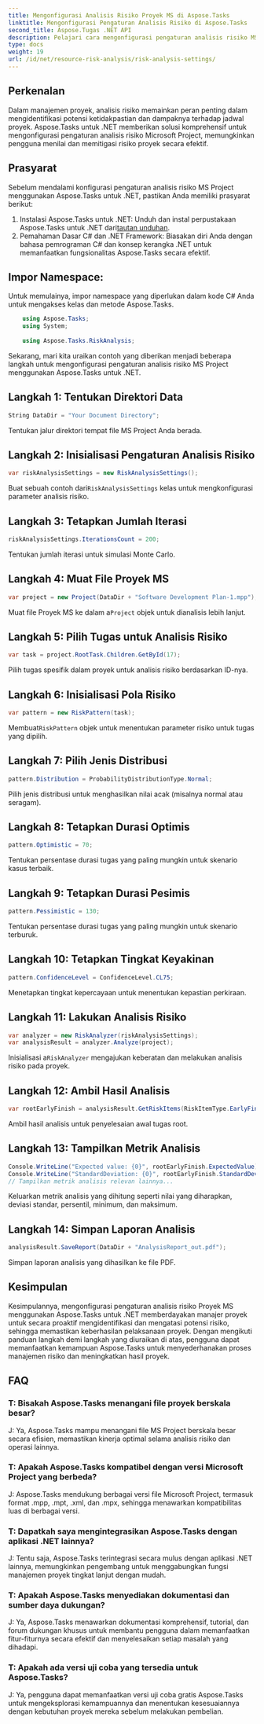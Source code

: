 ```yaml
---
title: Mengonfigurasi Analisis Risiko Proyek MS di Aspose.Tasks
linktitle: Mengonfigurasi Pengaturan Analisis Risiko di Aspose.Tasks
second_title: Aspose.Tugas .NET API
description: Pelajari cara mengonfigurasi pengaturan analisis risiko MS Project menggunakan Aspose.Tasks untuk .NET. Tingkatkan efisiensi manajemen proyek dengan teknik penilaian risiko tingkat lanjut.
type: docs
weight: 19
url: /id/net/resource-risk-analysis/risk-analysis-settings/
---
```

## Perkenalan
Dalam manajemen proyek, analisis risiko memainkan peran penting dalam mengidentifikasi potensi ketidakpastian dan dampaknya terhadap jadwal proyek. Aspose.Tasks untuk .NET memberikan solusi komprehensif untuk mengonfigurasi pengaturan analisis risiko Microsoft Project, memungkinkan pengguna menilai dan memitigasi risiko proyek secara efektif.
## Prasyarat

Sebelum mendalami konfigurasi pengaturan analisis risiko MS Project menggunakan Aspose.Tasks untuk .NET, pastikan Anda memiliki prasyarat berikut:
1.  Instalasi Aspose.Tasks untuk .NET: Unduh dan instal perpustakaan Aspose.Tasks untuk .NET dari[tautan unduhan](https://releases.aspose.com/tasks/net/).
2. Pemahaman Dasar C# dan .NET Framework: Biasakan diri Anda dengan bahasa pemrograman C# dan konsep kerangka .NET untuk memanfaatkan fungsionalitas Aspose.Tasks secara efektif.

## Impor Namespace:
Untuk memulainya, impor namespace yang diperlukan dalam kode C# Anda untuk mengakses kelas dan metode Aspose.Tasks.
```csharp
    using Aspose.Tasks;
    using System;
    
    using Aspose.Tasks.RiskAnalysis;
```

Sekarang, mari kita uraikan contoh yang diberikan menjadi beberapa langkah untuk mengonfigurasi pengaturan analisis risiko MS Project menggunakan Aspose.Tasks untuk .NET.
## Langkah 1: Tentukan Direktori Data
```csharp
String DataDir = "Your Document Directory";
```
Tentukan jalur direktori tempat file MS Project Anda berada.
## Langkah 2: Inisialisasi Pengaturan Analisis Risiko
```csharp
var riskAnalysisSettings = new RiskAnalysisSettings();
```
 Buat sebuah contoh dari`RiskAnalysisSettings` kelas untuk mengkonfigurasi parameter analisis risiko.
## Langkah 3: Tetapkan Jumlah Iterasi
```csharp
riskAnalysisSettings.IterationsCount = 200;
```
Tentukan jumlah iterasi untuk simulasi Monte Carlo.
## Langkah 4: Muat File Proyek MS
```csharp
var project = new Project(DataDir + "Software Development Plan-1.mpp");
```
 Muat file Proyek MS ke dalam a`Project` objek untuk dianalisis lebih lanjut.
## Langkah 5: Pilih Tugas untuk Analisis Risiko
```csharp
var task = project.RootTask.Children.GetById(17);
```
Pilih tugas spesifik dalam proyek untuk analisis risiko berdasarkan ID-nya.
## Langkah 6: Inisialisasi Pola Risiko
```csharp
var pattern = new RiskPattern(task);
```
 Membuat`RiskPattern` objek untuk menentukan parameter risiko untuk tugas yang dipilih.
## Langkah 7: Pilih Jenis Distribusi
```csharp
pattern.Distribution = ProbabilityDistributionType.Normal;
```
Pilih jenis distribusi untuk menghasilkan nilai acak (misalnya normal atau seragam).
## Langkah 8: Tetapkan Durasi Optimis
```csharp
pattern.Optimistic = 70;
```
Tentukan persentase durasi tugas yang paling mungkin untuk skenario kasus terbaik.
## Langkah 9: Tetapkan Durasi Pesimis
```csharp
pattern.Pessimistic = 130;
```
Tentukan persentase durasi tugas yang paling mungkin untuk skenario terburuk.
## Langkah 10: Tetapkan Tingkat Keyakinan
```csharp
pattern.ConfidenceLevel = ConfidenceLevel.CL75;
```
Menetapkan tingkat kepercayaan untuk menentukan kepastian perkiraan.
## Langkah 11: Lakukan Analisis Risiko
```csharp
var analyzer = new RiskAnalyzer(riskAnalysisSettings);
var analysisResult = analyzer.Analyze(project);
```
 Inisialisasi a`RiskAnalyzer` mengajukan keberatan dan melakukan analisis risiko pada proyek.
## Langkah 12: Ambil Hasil Analisis
```csharp
var rootEarlyFinish = analysisResult.GetRiskItems(RiskItemType.EarlyFinish).Get(project.RootTask);
```
Ambil hasil analisis untuk penyelesaian awal tugas root.
## Langkah 13: Tampilkan Metrik Analisis
```csharp
Console.WriteLine("Expected value: {0}", rootEarlyFinish.ExpectedValue);
Console.WriteLine("StandardDeviation: {0}", rootEarlyFinish.StandardDeviation);
// Tampilkan metrik analisis relevan lainnya...
```
Keluarkan metrik analisis yang dihitung seperti nilai yang diharapkan, deviasi standar, persentil, minimum, dan maksimum.
## Langkah 14: Simpan Laporan Analisis
```csharp
analysisResult.SaveReport(DataDir + "AnalysisReport_out.pdf");
```
Simpan laporan analisis yang dihasilkan ke file PDF.

## Kesimpulan
Kesimpulannya, mengonfigurasi pengaturan analisis risiko Proyek MS menggunakan Aspose.Tasks untuk .NET memberdayakan manajer proyek untuk secara proaktif mengidentifikasi dan mengatasi potensi risiko, sehingga memastikan keberhasilan pelaksanaan proyek. Dengan mengikuti panduan langkah demi langkah yang diuraikan di atas, pengguna dapat memanfaatkan kemampuan Aspose.Tasks untuk menyederhanakan proses manajemen risiko dan meningkatkan hasil proyek.
## FAQ
### T: Bisakah Aspose.Tasks menangani file proyek berskala besar?
J: Ya, Aspose.Tasks mampu menangani file MS Project berskala besar secara efisien, memastikan kinerja optimal selama analisis risiko dan operasi lainnya.
### T: Apakah Aspose.Tasks kompatibel dengan versi Microsoft Project yang berbeda?
J: Aspose.Tasks mendukung berbagai versi file Microsoft Project, termasuk format .mpp, .mpt, .xml, dan .mpx, sehingga menawarkan kompatibilitas luas di berbagai versi.
### T: Dapatkah saya mengintegrasikan Aspose.Tasks dengan aplikasi .NET lainnya?
J: Tentu saja, Aspose.Tasks terintegrasi secara mulus dengan aplikasi .NET lainnya, memungkinkan pengembang untuk menggabungkan fungsi manajemen proyek tingkat lanjut dengan mudah.
### T: Apakah Aspose.Tasks menyediakan dokumentasi dan sumber daya dukungan?
J: Ya, Aspose.Tasks menawarkan dokumentasi komprehensif, tutorial, dan forum dukungan khusus untuk membantu pengguna dalam memanfaatkan fitur-fiturnya secara efektif dan menyelesaikan setiap masalah yang dihadapi.
### T: Apakah ada versi uji coba yang tersedia untuk Aspose.Tasks?
J: Ya, pengguna dapat memanfaatkan versi uji coba gratis Aspose.Tasks untuk mengeksplorasi kemampuannya dan menentukan kesesuaiannya dengan kebutuhan proyek mereka sebelum melakukan pembelian.